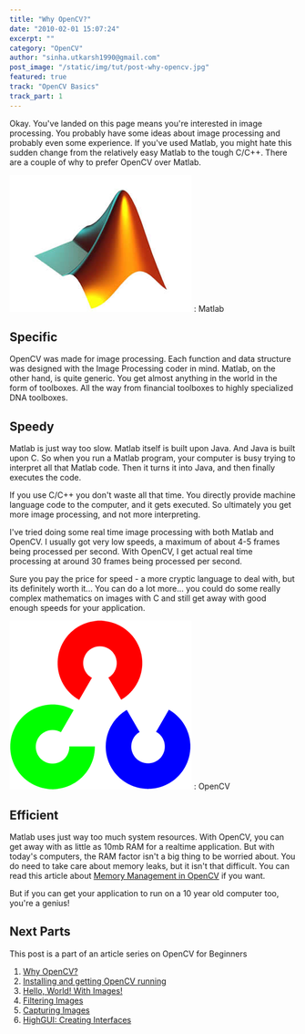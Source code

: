 ```yaml
---
title: "Why OpenCV?"
date: "2010-02-01 15:07:24"
excerpt: ""
category: "OpenCV"
author: "sinha.utkarsh1990@gmail.com"
post_image: "/static/img/tut/post-why-opencv.jpg"
featured: true
track: "OpenCV Basics"
track_part: 1
---
```


Okay. You've landed on this page means you're interested in image processing. You probably have some ideas about image processing and probably even some experience. If you've used Matlab, you might hate this sudden change from the relatively easy Matlab to the tough C/C++. There are a couple of why to prefer OpenCV over Matlab. 

![](/static/img/tut/matlab_logo.jpg)
: Matlab

## Specific

OpenCV was made for image processing. Each function and data structure was designed with the Image Processing coder in mind. Matlab, on the other hand, is quite generic. You get almost anything in the world in the form of toolboxes. All the way from financial toolboxes to highly specialized DNA toolboxes.

## Speedy

Matlab is just way too slow. Matlab itself is built upon Java. And Java is built upon C. So when you run a Matlab program, your computer is busy trying to interpret all that Matlab code. Then it turns it into Java, and then finally executes the code.

If you use C/C++ you don't waste all that time. You directly provide machine language code to the computer, and it gets executed. So ultimately you get more image processing, and not more interpreting.

I've tried doing some real time image processing with both Matlab and OpenCV. I usually got very low speeds, a maximum of about 4-5 frames being processed per second. With OpenCV, I get actual real time processing at around 30 frames being processed per second. 

Sure you pay the price for speed - a more cryptic language to deal with, but its definitely worth it... You can do a lot more... you could do some really complex mathematics on images with C and still get away with good enough speeds for your application.

![](/static/img/tut/opencv_logo.gif)
: OpenCV

## Efficient

Matlab uses just way too much system resources. With OpenCV, you can get away with as little as 10mb RAM for a realtime application. But with today's computers, the RAM factor isn't a big thing to be worried about. You do need to take care about memory leaks, but it isn't that difficult. You can read this article about [Memory Management in OpenCV](/tutorials/opencv-memory-management/) if you want.

But if you can get your application to run on a 10 year old computer too, you're a genius! 

## Next Parts

This post is a part of an article series on OpenCV for Beginners 

  1. [Why OpenCV?](/tutorials/why-opencv/)
  2. [Installing and getting OpenCV running](/tutorials/installing-and-getting-opencv-running/)
  3. [Hello, World! With Images!](/tutorials/hello-world-with-images/)
  4. [Filtering Images](/tutorials/filtering-images/)
  5. [Capturing Images](/tutorials/capturing-images/)
  6. [HighGUI: Creating Interfaces](/tutorials/highgui-creating-interfaces/)
